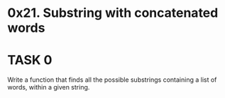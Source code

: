 # 0x21. Substring with concatenated words

# TASK 0
Write a function that finds all the possible substrings containing a list of words, within a given string.

